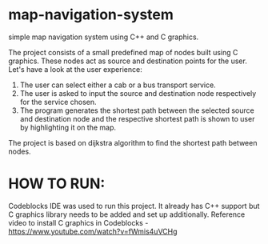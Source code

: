 # map-navigation-system

 simple map navigation system using C++ and C graphics.

The project consists of a small predefined map of nodes built using C graphics. These nodes act as source and destination points for the user. Let's have a look at the user experience:

1. The user can select either a cab or a bus transport service.
2. The user is asked to input the source and destination node respectively for the service chosen.
3. The program generates the shortest path between the selected source and destination node and the respective shortest path is shown to user by highlighting it on the map.

The project is based on dijkstra algorithm to find the shortest path between nodes.

# HOW TO RUN:
Codeblocks IDE was used to run this project. It already has C++ support but C graphics library needs to be added and set up additionally.
Reference video to install C graphics in Codeblocks - https://www.youtube.com/watch?v=fWmis4uVCHg

